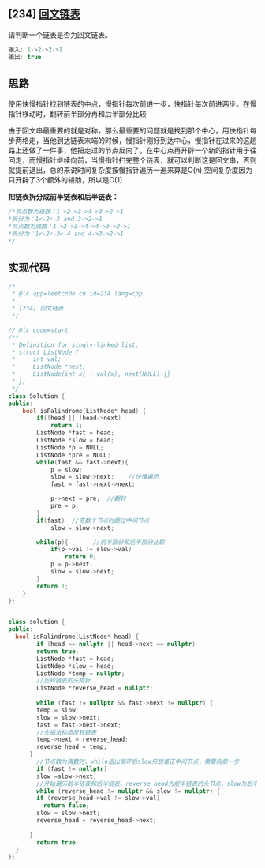 ## [234] [回文链表](https://leetcode-cn.com/problems/palindrome-linked-list/)

请判断一个链表是否为回文链表。

```c++
输入: 1->2->2->1
输出: true
```

## 思路



使用快慢指针找到链表的中点，慢指针每次前进一步，快指针每次前进两步。在慢指针移动时，翻转前半部分再和后半部分比较

由于回文串最重要的就是对称，那么最重要的问题就是找到那个中心，用快指针每步两格走，当他到达链表末端的时候，慢指针刚好到达中心，慢指针在过来的这趟路上还做了一件事，他把走过的节点反向了，在中心点再开辟一个新的指针用于往回走，而慢指针继续向前，当慢指针扫完整个链表，就可以判断这是回文串，否则就提前退出，总的来说时间复杂度按慢指针遍历一遍来算是O(n),空间复杂度因为只开辟了3个额外的辅助，所以是O(1)

**把链表拆分成前半链表和后半链表：**

```c++
/*节点数为奇数：1->2->3->4->3->2->1
*拆分为：1<-2<-3 and 3->2->1
*节点数为偶数：1->2->3->4->4->3->2->1
*拆分为：1<-2<-3<-4 and 4->3->2->1
*/
```



## 实现代码

```c++
/*
 * @lc app=leetcode.cn id=234 lang=cpp
 *
 * [234] 回文链表
 */

// @lc code=start
/**
 * Definition for singly-linked list.
 * struct ListNode {
 *     int val;
 *     ListNode *next;
 *     ListNode(int x) : val(x), next(NULL) {}
 * };
 */
class Solution {
public:
    bool isPalindrome(ListNode* head) {
        if(!head || !head->next)
            return 1;
        ListNode *fast = head;
      	ListNode *slow = head;
        ListNode *p = NULL;
      	ListNode *pre = NULL;
        while(fast && fast->next){
            p = slow;
            slow = slow->next;    //快慢遍历
            fast = fast->next->next;

            p->next = pre;  //翻转
            pre = p;
        }
        if(fast)  //奇数个节点时跳过中间节点
            slow = slow->next;

        while(p){       //前半部分和后半部分比较
            if(p->val != slow->val)
                return 0;
            p = p->next;
            slow = slow->next;
        }
        return 1;
    }
};


class solution {
public:
  bool isPalindrome(ListNode* head) {
   		if (head == nullptr || head->next == nullptr)
        return true;
    	ListNode *fast = head;
    	ListNdeo *slow = head;
    	ListNode *temp = nullptr;
    	//反转链表的头指针
    	ListNode *reverse_head = nullptr;
    
    	while (fast != nullptr && fast->next != nullptr) {
        temp = slow;
        slow = slow->next;
        fast = fast->next->next;
        //头插法构造反转链表
        temp->next = reverse_head;
        reverse_head = temp;
      }
    	//节点数为偶数时，while退出循环后slow只想着正中间节点，需要向前一步
    	if (fast != nullptr)
        slow =slow->next;
    	//开始遍历前半链表和后半链表，reverse_head为前半链表的头节点，slow为后半链表的头节点
    	while (reverse_head != nullptr && slow != nullptr) {
        if (reverse_head->val != slow->val)
          return false;
        slow = slow->next;
        reverse_head = reverse_head->next;
        
      }
    	return true;
  }
};

```

